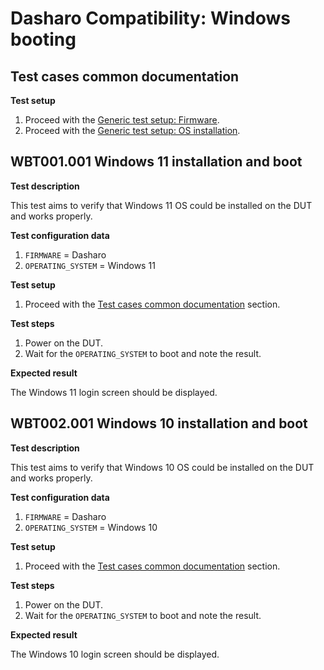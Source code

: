 # Dasharo Compatibility: Windows booting

## Test cases common documentation

**Test setup**

1. Proceed with the
   [Generic test setup: Firmware](../../generic-test-setup#firmware).
1. Proceed with the
   [Generic test setup: OS installation](../../generic-test-setup#os-installation).

## WBT001.001 Windows 11 installation and boot

**Test description**

This test aims to verify that Windows 11 OS could be installed on the DUT
and works properly.

**Test configuration data**

1. `FIRMWARE` = Dasharo
1. `OPERATING_SYSTEM` = Windows 11

**Test setup**

1. Proceed with the
    [Test cases common documentation](#test-cases-common-documentation) section.

**Test steps**

1. Power on the DUT.
1. Wait for the `OPERATING_SYSTEM` to boot and note the result.

**Expected result**

The Windows 11 login screen should be displayed.

## WBT002.001 Windows 10 installation and boot

**Test description**

This test aims to verify that Windows 10 OS could be installed on the DUT
and works properly.

**Test configuration data**

1. `FIRMWARE` = Dasharo
1. `OPERATING_SYSTEM` = Windows 10

**Test setup**

1. Proceed with the
    [Test cases common documentation](#test-cases-common-documentation) section.

**Test steps**

1. Power on the DUT.
1. Wait for the `OPERATING_SYSTEM` to boot and note the result.

**Expected result**

The Windows 10 login screen should be displayed.
